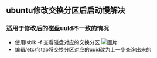 ## ubuntu修改交换分区后启动慢解决
### 适用于修改后的磁盘uuid不一致的情况
* 使用lsblk -f 查看磁盘对应的交换分区
  ![圖片](https://user-images.githubusercontent.com/28209685/135009999-ca9774cd-160c-4e2e-a6b2-e84d8323c4e2.png)
* 编辑/etc/fstab将交换分区对应的uuid改为上一步查询出来的
